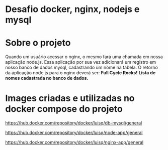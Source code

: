 # Desafio docker, nginx, nodejs e mysql

# Sobre o projeto
  
Quando um usuário acessar o nginx, o mesmo fará uma chamada em nossa aplicação node.js. 
Essa aplicação por sua vez adicionará um registro em nosso banco de dados mysql, cadastrando um nome na tabela.
O retorno da aplicação node.js para o nginx deverá ser:
**Full Cycle Rocks!**
**Lista de nomes cadastrada no banco de dados.**

# Images criadas e utilizadas no docker compose do projeto
  
   https://hub.docker.com/repository/docker/luisq/db-mysql/general

   https://hub.docker.com/repository/docker/luisq/node-app/general

   https://hub.docker.com/repository/docker/luisq/nginx-app/general
  


